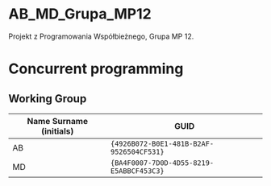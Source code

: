 # AB_MD_Grupa_MP12
Projekt z Programowania Współbieżnego, Grupa MP 12.

# Concurrent programming

## Working Group

| Name Surname (initials) | GUID                                     |
| ----------------------- | ---------------------------------------- |
| AB                      | `{4926B072-B0E1-481B-B2AF-9526504CF531}` |
| MD                      | `{BA4F0007-7D0D-4D55-8219-E5ABBCF453C3}` |
